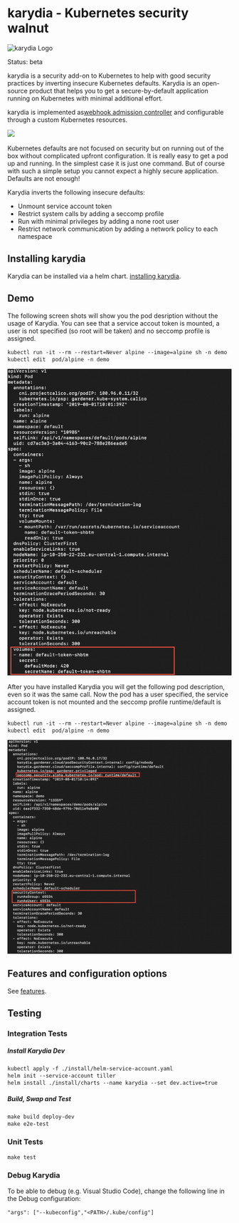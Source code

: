 # karydia - Kubernetes security walnut

![karydia Logo](logo/Karydia@0.5x.png)

Status: beta

karydia is a security add-on to Kubernetes to help with good security practices by inverting insecure Kubernetes defaults. 
Karydia is an open-source product that helps you to get a secure-by-default application running on Kubernetes with minimal additional effort. 

karydia is implemented as[webhook admission
controller](https://kubernetes.io/docs/reference/access-authn-authz/extensible-admission-controllers/)
and configurable through a custom Kubernetes resources.

![](docs/images/karydia-architecture.png)

Kubernetes defaults are not focused on security but on running out of the box without complicated upfront configuration. It is really easy to get a pod up and running. In the simplest case it is just one command. But of course with such a simple setup you cannot expect a highly secure application. Defaults are not enough! 

Karydia inverts the following insecure defaults:
* Unmount service account token
* Restrict system calls by adding a seccomp profile
* Run with minimal privileges by adding a none root user
* Restrict network communication by adding a network policy to each namespace


## Installing karydia
Karydia can be installed via a helm chart. [installing karydia](install/README.md).

## Demo
The following screen shots will show you the pod desription without the usage of Karydia. You can see that a service accout token is mounted, a user is not specified (so root will be taken) and no seccomp profile is assigned. 
```
kubectl run -it --rm --restart=Never alpine --image=alpine sh -n demo
kubectl edit  pod/alpine -n demo
```
![](docs/images/pod-without-karydia.png)

After you have installed Karydia you will get the following pod description, even so it was the same call. Now the pod has a user specified, the service account token is not mounted and the seccomp profile runtime/default is assigned.

```
kubectl run -it --rm --restart=Never alpine --image=alpine sh -n demo
kubectl edit  pod/alpine -n demo
```
![](docs/images/pod-with-karydia.png)

## Features and configuration options

See [features](docs/features.md).

## Testing

### Integration Tests

##### Install Karydia Dev
```
kubectl apply -f ./install/helm-service-account.yaml
helm init --service-account tiller
helm install ./install/charts --name karydia --set dev.active=true
```

##### Build, Swap and Test

```
make build deploy-dev
make e2e-test
```

### Unit Tests

```
make test
```

### Debug Karydia

To be able to debug (e.g. Visual Studio Code), change the following line in the Debug configuration:

```
"args": ["--kubeconfig","<PATH>/.kube/config"]
```

